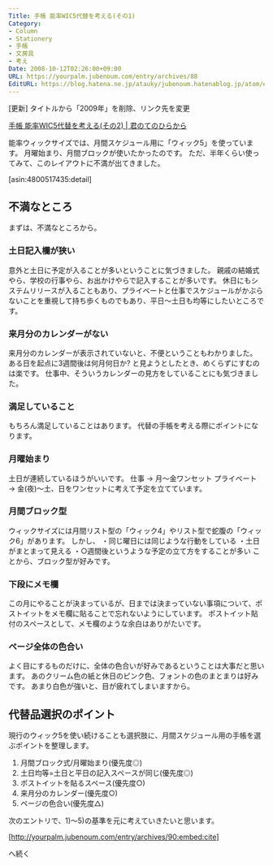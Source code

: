 ```yaml
---
Title: 手帳 能率WIC5代替を考える(その1)
Category:
- Column
- Stationery
- 手帳
- 文房具
- 考え
Date: 2008-10-12T02:26:00+09:00
URL: https://yourpalm.jubenoum.com/entry/archives/88
EditURL: https://blog.hatena.ne.jp/atauky/jubenoum.hatenablog.jp/atom/entry/6653458415120883784
---
```


[更新] タイトルから「2009年」を削除、リンク先を変更

<a href="http://yourpalm.jubenoum.com/2008/10/2009%e5%b9%b4%e6%89%8b%e5%b8%b3-%e8%83%bd%e7%8e%87wic5%e4%bb%a3%e6%9b%bf%e3%82%92%e8%80%83%e3%81%88%e3%82%8b%e3%81%9d%e3%81%ae2/">手帳 能率WIC5代替を考える(その2) | 君のてのひらから</a>

能率ウィックサイズでは、月間スケジュール用に「ウィック5」を使っています。
月曜始まり、月間ブロックが使いたかったのです。
ただ、半年くらい使ってみて、このレイアウトに不満が出てきました。




[asin:4800517435:detail]



<h2>不満なところ</h2>
まずは、不満なところから。
<h3>土日記入欄が狭い</h3>
意外と土日に予定が入ることが多いということに気づきました。
親戚の結婚式やら、学校の行事やら、お出かけやらで記入することが多いです。
休日にもシステムリリースが入ることもあり、プライベートと仕事でスケジュールがかぶらないことを重視して持ち歩くものでもあり、平日～土日も均等にしたいところです。
<h3>来月分のカレンダーがない</h3>
来月分のカレンダーが表示されていないと、不便ということもわかりました。
ある日を起点に3週間後は何月何日か? と見ようとしたとき、めくらずにすむのは楽です。
仕事中、そういうカレンダーの見方をしていることにも気づきました。
<h3>満足していること</h3>
もちろん満足していることはあります。
代替の手帳を考える際にポイントになります。
<h3>月曜始まり</h3>
土日が連続しているほうがいいです。
仕事 → 月～金ワンセット
プライベート → 金(夜)～土、日をワンセットに考えて予定を立てています。
<h3>月間ブロック型</h3>
ウィックサイズには月間リスト型の「ウィック4」やリスト型で蛇腹の「ウィック6」があります。
しかし、
・同じ曜日には同じような行動をしている
・土日がまとまって見える
・○週間後というような予定の立て方をすることが多い
ことから、ブロック型が好みです。
<h3>下段にメモ欄</h3>
この月にやることが決まっているが、日までは決まっていない事項について、ポストイットをメモ欄に貼ることで忘れないようにしています。
ポストイット貼付のスペースとして、メモ欄のような余白はありがたいです。
<h3>ページ全体の色合い</h3>
よく目にするものだけに、全体の色合いが好みであるということは大事だと思います。
あのクリーム色の紙と休日のピンク色、フォントの色のまとまりは好みです。
あまり白色が強いと、目が疲れてしまいますから。
<h2>代替品選択のポイント</h2>
現行のウィック5を使い続けることも選択肢に、月間スケジュール用の手帳を選ぶポイントを整理します。

<ol>
	<li>月間ブロック式/月曜始まり(優先度◎)</li>
	<li>土日均等=土日と平日の記入スペースが同じ(優先度◎)</li>
	<li>ポストイットを貼るスペース(優先度○)</li>
	<li>来月分のカレンダー(優先度○)</li>
	<li>ページの色合い(優先度△)</li>
</ol>

次のエントリで、1)～5)の基準を元に考えていきたいと思います。



[http://yourpalm.jubenoum.com/entry/archives/90:embed:cite]


へ続く
